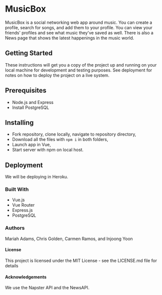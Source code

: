 # MusicBox
MusicBox is a social networking web app around music. You can create a profile, search for songs, and add them to your profile. You can view your friends' profiles and see what music they've saved as well. There is also a News page that shows the latest happenings in the music world.

## Getting Started
These instructions will get you a copy of the project up and running on your local machine for development and testing purposes. See deployment for notes on how to deploy the project on a live system.

## Prerequisites
* Node.js and Express
* Install PostgreSQL 

## Installing
* Fork repository, clone locally, navigate to repository directory,
* Download all the files with `npm i` in both folders,
* Launch app in Vue,
* Start server with npm on local host.

## Deployment
We will be deploying in Heroku. 

### Built With
* Vue.js 
* Vue Router
* Express.js
* PostgreSQL

### Authors
Mariah Adams, Chris Golden, Carmen Ramos, and Injoong Yoon

#### License
This project is licensed under the MIT License - see the LICENSE.md file for details

#### Acknowledgements
We use the Napster API and the NewsAPI.